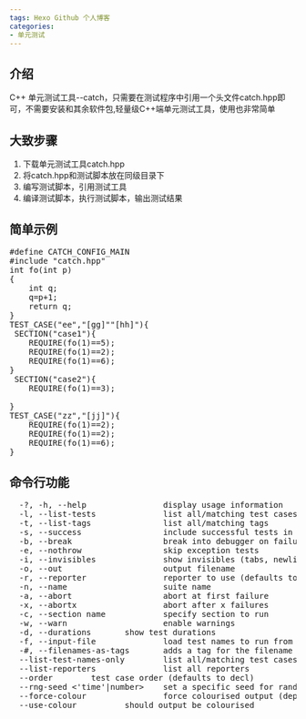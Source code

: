 ```yaml
---
tags: Hexo Github 个人博客
categories:
- 单元测试
---
```

## 介绍
C++ 单元测试工具--catch，只需要在测试程序中引用一个头文件catch.hpp即可，不需要安装和其余软件包,轻量级C++端单元测试工具，使用也非常简单

## 大致步骤
1. 下载单元测试工具catch.hpp
2. 将catch.hpp和测试脚本放在同级目录下
3. 编写测试脚本，引用测试工具
4. 编译测试脚本，执行测试脚本，输出测试结果

## 简单示例
<pre>
#define CATCH_CONFIG_MAIN
#include "catch.hpp"
int fo(int p)
{
    int q;
    q=p+1;
    return q;
}
TEST_CASE("ee","[gg]""[hh]"){
 SECTION("case1"){	
    REQUIRE(fo(1)==5);
    REQUIRE(fo(1)==2);
    REQUIRE(fo(1)==6);
}
 SECTION("case2"){
    REQUIRE(fo(1)==3);

}
TEST_CASE("zz","[jj]"){
    REQUIRE(fo(1)==2);
    REQUIRE(fo(1)==2);
    REQUIRE(fo(1)==6);
}
</pre>
## 命令行功能
<pre>
  -?, -h, --help                display usage information
  -l, --list-tests              list all/matching test cases
  -t, --list-tags               list all/matching tags
  -s, --success                 include successful tests in output
  -b, --break                   break into debugger on failure
  -e, --nothrow                 skip exception tests
  -i, --invisibles              show invisibles (tabs, newlines)
  -o, --out <filename>                    output filename
  -r, --reporter <name>               reporter to use (defaults to console)
  -n, --name <name>                   suite name
  -a, --abort                   abort at first failure
  -x, --abortx <no. failures>                 abort after x failures
  -c, --section name            specify section to run
  -w, --warn <warning name>                   enable warnings
  -d, --durations <yes|no>      show test durations
  -f, --input-file <filename>             load test names to run from a file
  -#, --filenames-as-tags       adds a tag for the filename
  --list-test-names-only        list all/matching test cases names only
  --list-reporters              list all reporters
  --order <decl|lex|rand>       test case order (defaults to decl)
  --rng-seed <'time'|number>    set a specific seed for random numbers
  --force-colour                force colourised output (deprecated)
  --use-colour <yes|no>         should output be colourised

  </pre>